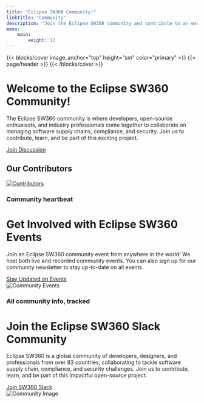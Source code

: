 ```yaml
---
title: "Eclipse SW360 Community!"
linkTitle: "Community"
description: "Join the Eclipse SW360 community and contribute to an exciting open-source project."
menu:
    main:
        weight: 12
---
```


{{< blocks/cover image_anchor="top" height="sm" color="primary" >}}
{{< page/header >}}
{{< /blocks/cover >}}

<div class="container p-3">
  <div class="row align-items-center shadow p-4 mx-3 my-4">
    <!-- Left Column: Text and Button -->
    <div class="col-md-6 mb-4 mb-md-0">
      <h1>Welcome to the Eclipse SW360 Community!</h1>
      <p class="lead">The Eclipse SW360 community is where developers, open-source enthusiasts, and industry professionals come together to collaborate on managing software supply chains, compliance, and security. Join us to contribute, learn, and be part of this exciting project.</p>
      <a href="https://github.com/eclipse-sw360/sw360/discussions" class="btn btn-primary btn-lg" target="_blank">Join Discussion</a>
    </div>
    <!-- Right Column: Contribution Graph -->
    <div class="col-md-6 text-center">
      <h2 class="h3 mb-3">Our Contributors</h2>
      <a href="https://github.com/eclipse-sw360/sw360.website/graphs/contributors" target="_blank">
        <img src="https://contrib.rocks/image?repo=eclipse-sw360/sw360.website" alt="Contributors" class="img-fluid rounded shadow-sm">
      </a>
    </div>
  </div>
</div>

<div class="container p-3">
  <div class="row align-items-center shadow p-4 mx-3 my-4">
    <!-- Left Column: Text and Button -->
    <div class="col-md-6 mb-4 mb-md-0">
      <h3 class="fw-bold mb-4 light-gray-text">Community heartbeat</h3>
      <h1>Get Involved with Eclipse SW360 Events</h1>
      <p class="lead">
        Join an Eclipse SW360 community event from anywhere in the world! We host both live and recorded community events. You can also sign up for our community newsletter to stay up-to-date on all events.
      </p>
      <a href="/sw360/events/" class="btn btn-primary btn-lg" target="_blank">Stay Updated on Events</a>
    </div>
    <!-- Right Column: Image of Events -->
    <div class="col-md-6 text-center">
      <img src="your-image-url-here.jpg" alt="Community Events" class="img-fluid rounded shadow-sm">
    </div>
  </div>
</div>

<div class="container p-3">
  <div class="row align-items-center shadow p-4 mx-3 my-4">
    <!-- Left Column: Text and Join Slack Button -->
    <div class="col-md-6 mb-4 mb-md-0">
<h3 class="fw-bold mb-4 light-gray-text">All community info, tracked</h3>
      <h1>Join the Eclipse SW360 Slack Community</h1>
      <p class="lead">
        Eclipse SW360 is a global community of developers, designers, and professionals from over 83 countries, collaborating to tackle software supply chain, compliance, and security challenges. Join us to contribute, learn, and be part of this impactful open-source project.
      </p>
      <a href="https://sw360chat.slack.com" class="btn btn-primary btn-lg" target="_blank">Join SW360 Slack</a>
    </div>
    <!-- Right Column: Placeholder for Image -->
    <div class="col-md-6 text-center">
      <img src="https://via.placeholder.com/600x400" alt="Community Image" class="img-fluid rounded shadow-sm">
    </div>
  </div>
</div>
